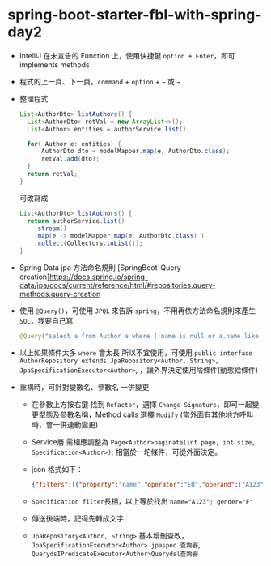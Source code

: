 # spring-boot-starter-fbl-with-spring-day2

- IntelliJ 在未宣告的 Function 上，使用快捷鍵 `option + Enter`，即可 implements methods

- 程式的上一頁、下一頁，`command` + `option` + `←` 或 `→`

- 整理程式
  ```java
  List<AuthorDto> listAuthors() {
    List<AuthorDto> retVal = new ArrayList<>();
    List<Author> entities = authorService.list();

    for( Author e: entities) {
        AuthorDto dto = modelMapper.map(e, AuthorDto.class);
        retVal.add(dto);
    }
    return retVal;
  }
  ```
  可改寫成
  ```java
  List<AuthorDto> listAuthors() {
    return authorService.list()
      .stream()
      .map(e -> modelMapper.map(e, AuthorDto.class) )
      .collect(Collectors.toList());
  }
  ```

- Spring Data jpa 方法命名規則
  [SpringBoot-Query-creation]https://docs.spring.io/spring-data/jpa/docs/current/reference/html/#repositories.query-methods.query-creation

- 使用 `@Query()`，可使用 `JPQL` 來告訴 `spring`，不用再依方法命名規則來產生 `SQL`，我要自己寫
  ```java
  @Query("select a from Author a where (:name is null or a.name like concat('%', :name, '%'))")
  ```

- 以上如果條件太多 `where` 會太長 所以不宜使用，可使用 `public interface AuthorRepository extends JpaRepository<Author, String>, JpaSpecificationExecutor<Author>`,
，讓外界決定使用啥條件(動態給條件)

- 重構時，可針對變數名、參數名 一併變更
  - 在參數上方按右鍵 找到 `Refactor`，選擇 `Change Signature`，即可一起變更型態及參數名稱，Method calls 選擇 `Modify` (當外面有其他地方呼叫時，會一併連動變更)

  - Service層 需相應調整為 `Page<Author>paginate(int page, int size, Specification<Author>)`; 相當於一坨條件，可從外面決定。 
  - json 格式如下：
    ```json
    {"filters":[{"property":"name","operator":"EQ","operand":["A123"]},{"property":"gender","operator":"EQ","operand":["F"]}]}
    ```
  - `Specification filter`長相，以上等於找出 `name="A123"; gender="F"`
  - 傳送後端時，記得先轉成文字

  - `JpaRepository<Author, String>` 基本增刪查改，`JpaSpecificationExecutor<Author> jpaspec 查詢器`, `QuerydsIPredicateExecutor<Author>Querydsl查詢器`
  